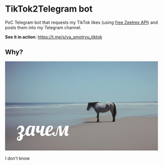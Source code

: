 # TikTok2Telegram bot

PoC Telegram bot that requests my TikTok likes (using [free Zeetrex API](http://bit.ly/3Iz4mdQ)) and posts them into my Telegram channel.

**See it in action**: https://t.me/s/ya_smotryu_tiktok

## Why?

![Why](.github/why.jpg "Why")

I don't know
